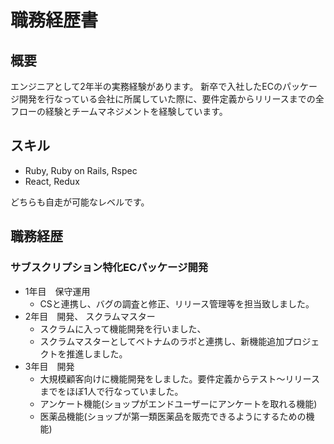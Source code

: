 # 職務経歴書
## 概要

エンジニアとして2年半の実務経験があります。
新卒で入社したECのパッケージ開発を行なっている会社に所属していた際に、要件定義からリリースまでの全フローの経験とチームマネジメントを経験しています。

## スキル

- Ruby, Ruby on Rails, Rspec
- React, Redux

どちらも自走が可能なレベルです。

## 職務経歴

### サブスクリプション特化ECパッケージ開発

- 1年目　保守運用
  - CSと連携し、バグの調査と修正、リリース管理等を担当致しました。
- 2年目　開発、 スクラムマスター
  - スクラムに入って機能開発を行いました、
  - スクラムマスターとしてベトナムのラボと連携し、新機能追加プロジェクトを推進しました。
- 3年目　開発
  - 大規模顧客向けに機能開発をしました。要件定義からテスト〜リリースまでをほぼ1人で行なっていました。
  - アンケート機能(ショップがエンドユーザーにアンケートを取れる機能)
  - 医薬品機能(ショップが第一類医薬品を販売できるようにするための機能)
